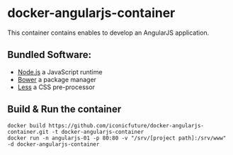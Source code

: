 # docker-angularjs-container

This container contains enables to develop an AngularJS application.

## Bundled Software:
* [Node.js](https://nodejs.org/en/) a JavaScript runtime
* [Bower](http://bower.io/) a package manager
* [Less](http://lesscss.org/) a CSS pre-processor

## Build & Run the container
```
docker build https://github.com/iconicfuture/docker-angularjs-container.git -t docker-angularjs-container
docker run -n angularjs-01 -p 80:80 -v "/srv/[project path]:/srv/www" -d docker-angularjs-container
```
